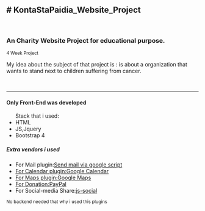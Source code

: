 <h2># KontaStaPaidia_Website_Project</h2>
<br>
<h3>An Charity Website Project  for educational purpose.</h3>
<small>4 Week Project</small>
<br>
     <p>My idea about the subject of that project is : is about a organization that wants to stand next to children suffering from cancer.</p>
  <br>
  <hr>
  <h4>Only Front-End was developed</h4>
       <ul> 
              Stack that i used:
              <li>HTML</li>
              <li>JS,Jquery</li>
              <li>Bootstrap 4</li>
       </ul>
       <h5>Extra vendors i used</h5>
       <ul>
            <li>For Mail plugin:<a href="https://www.npmjs.com/package/html-form-send-email-via-google-script-without-server">Send mail via google script</li>
     <li>For Calendar plugin:Google Calendar</li>
     <li>For Maps plugin:Google Maps</li>
     <li>For Donation:<a href="https://developer.paypal.com/">PayPal </a> </li>
     <li>For Social-media Share:<a href="http://js-socials.com/docs/">js-social </a> </li>   
      </ul>
       
  <small>No backend needed that why i  used this plugins</small>
